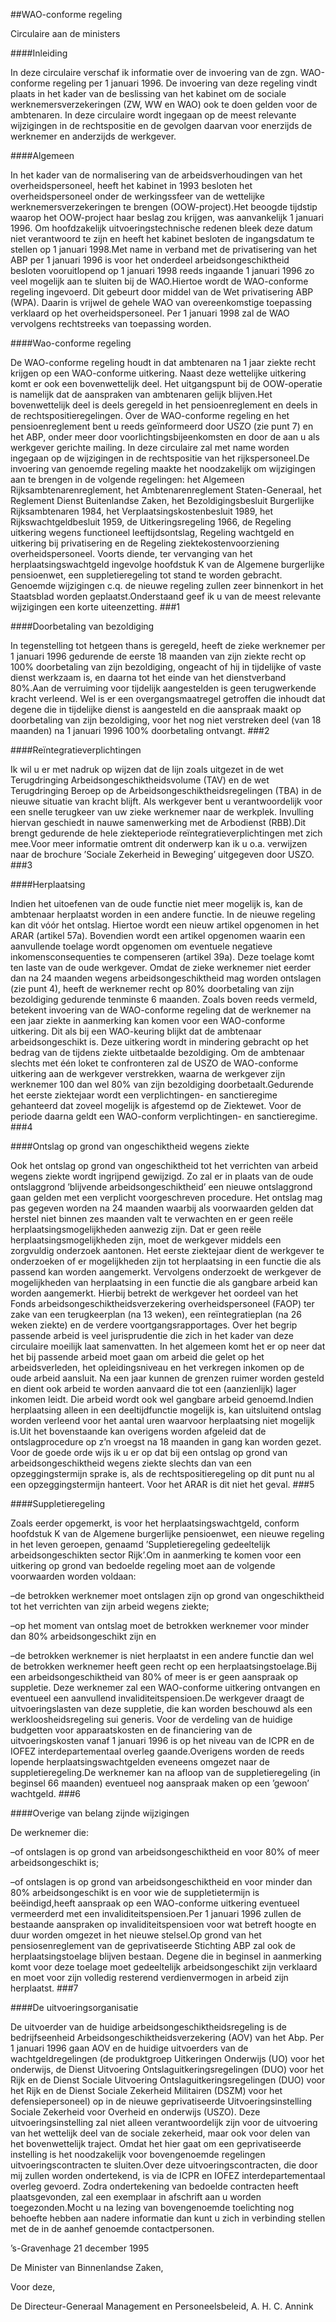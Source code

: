 <meta http-equiv='Content-Type' content='text/html; charset=utf-8' />

##WAO-conforme regeling

Circulaire aan de ministers

####Inleiding

In deze circulaire verschaf ik informatie over de invoering van de zgn. WAO-conforme regeling per 1 januari 1996. De invoering van deze regeling vindt plaats in het kader van de beslissing van het kabinet om de sociale werknemersverzekeringen (ZW, WW en WAO) ook te doen gelden voor de ambtenaren. In deze circulaire wordt ingegaan op de meest relevante wijzigingen in de rechtspositie en de gevolgen daarvan voor enerzijds de werknemer en anderzijds de werkgever. 

####Algemeen

In het kader van de normalisering van de arbeidsverhoudingen van het overheidspersoneel, heeft het kabinet in 1993 besloten het overheidspersoneel onder de werkingssfeer van de wettelijke werknemersverzekeringen te brengen (OOW-project).Het beoogde tijdstip waarop het OOW-project haar beslag zou krijgen, was aanvankelijk 1 januari 1996. Om hoofdzakelijk uitvoeringstechnische redenen bleek deze datum niet verantwoord te zijn en heeft het kabinet besloten de ingangsdatum te stellen op 1 januari 1998.Met name in verband met de privatisering van het ABP per 1 januari 1996 is voor het onderdeel arbeidsongeschiktheid besloten vooruitlopend op 1 januari 1998 reeds ingaande 1 januari 1996 zo veel mogelijk aan te sluiten bij de WAO.Hiertoe wordt de WAO-conforme regeling ingevoerd. Dit gebeurt door middel van de Wet privatisering ABP (WPA). Daarin is vrijwel de gehele WAO van overeenkomstige toepassing verklaard op het overheidspersoneel. Per 1 januari 1998 zal de WAO vervolgens rechtstreeks van toepassing worden. 

####Wao-conforme regeling

De WAO-conforme regeling houdt in dat ambtenaren na 1 jaar ziekte recht krijgen op een WAO-conforme uitkering. Naast deze wettelijke uitkering komt er ook een bovenwettelijk deel. Het uitgangspunt bij de OOW-operatie is namelijk dat de aanspraken van ambtenaren gelijk blijven.Het bovenwettelijk deel is deels geregeld in het pensioenreglement en deels in de rechtspositieregelingen. Over de WAO-conforme regeling en het pensioenreglement bent u reeds geïnformeerd door USZO (zie punt 7) en het ABP, onder meer door voorlichtingsbijeenkomsten en door de aan u als werkgever gerichte mailing. In deze circulaire zal met name worden ingegaan op de wijzigingen in de rechtspositie van het rijkspersoneel.De invoering van genoemde regeling maakte het noodzakelijk om wijzigingen aan te brengen in de volgende regelingen: het Algemeen Rijksambtenarenreglement, het Ambtenarenreglement Staten-Generaal, het Reglement Dienst Buitenlandse Zaken, het Bezoldigingsbesluit Burgerlijke Rijksambtenaren 1984, het Verplaatsingskostenbesluit 1989, het Rijkswachtgeldbesluit 1959, de Uitkeringsregeling 1966, de Regeling uitkering wegens functioneel leeftijdsontslag, Regeling wachtgeld en uitkering bij privatisering en de Regeling ziektekostenvoorziening overheidspersoneel. Voorts diende, ter vervanging van het herplaatsingswachtgeld ingevolge hoofdstuk K van de Algemene burgerlijke pensioenwet, een suppletieregeling tot stand te worden gebracht. Genoemde wijzigingen c.q. de nieuwe regeling zullen zeer binnenkort in het Staatsblad worden geplaatst.Onderstaand geef ik u van de meest relevante wijzigingen een korte uiteenzetting. 
###1 

####Doorbetaling van bezoldiging

In tegenstelling tot hetgeen thans is geregeld, heeft de zieke werknemer per 1 januari 1996 gedurende de eerste 18 maanden van zijn ziekte recht op 100% doorbetaling van zijn bezoldiging, ongeacht of hij in tijdelijke of vaste dienst werkzaam is, en daarna tot het einde van het dienstverband 80%.Aan de verruiming voor tijdelijk aangestelden is geen terugwerkende kracht verleend. Wel is er een overgangsmaatregel getroffen die inhoudt dat degene die in tijdelijke dienst is aangesteld en die aanspraak maakt op doorbetaling van zijn bezoldiging, voor het nog niet verstreken deel (van 18 maanden) na 1 januari 1996 100% doorbetaling ontvangt. 
###2 

####Reïntegratieverplichtingen

Ik wil u er met nadruk op wijzen dat de lijn zoals uitgezet in de wet Terugdringing Arbeidsongeschiktheidsvolume (TAV) en de wet Terugdringing Beroep op de Arbeidsongeschiktheidsregelingen (TBA) in de nieuwe situatie van kracht blijft. Als werkgever bent u verantwoordelijk voor een snelle terugkeer van uw zieke werknemer naar de werkplek. Invulling hiervan geschiedt in nauwe samenwerking met de Arbodienst (RBB).Dit brengt gedurende de hele ziekteperiode reïntegratieverplichtingen met zich mee.Voor meer informatie omtrent dit onderwerp kan ik u o.a. verwijzen naar de brochure ’Sociale Zekerheid in Beweging’ uitgegeven door USZO. 
###3 

####Herplaatsing

Indien het uitoefenen van de oude functie niet meer mogelijk is, kan de ambtenaar herplaatst worden in een andere functie. In de nieuwe regeling kan dit vóór het ontslag. Hiertoe wordt een nieuw artikel opgenomen in het ARAR (artikel 57a). Bovendien wordt een artikel opgenomen waarin een aanvullende toelage wordt opgenomen om eventuele negatieve inkomensconsequenties te compenseren (artikel 39a). Deze toelage komt ten laste van de oude werkgever. Omdat de zieke werknemer niet eerder dan na 24 maanden wegens arbeidsongeschiktheid mag worden ontslagen (zie punt 4), heeft de werknemer recht op 80% doorbetaling van zijn bezoldiging gedurende tenminste 6 maanden. Zoals boven reeds vermeld, betekent invoering van de WAO-conforme regeling dat de werknemer na een jaar ziekte in aanmerking kan komen voor een WAO-conforme uitkering. Dit als bij een WAO-keuring blijkt dat de ambtenaar arbeidsongeschikt is. Deze uitkering wordt in mindering gebracht op het bedrag van de tijdens ziekte uitbetaalde bezoldiging. Om de ambtenaar slechts met één loket te confronteren zal de USZO de WAO-conforme uitkering aan de werkgever verstrekken, waarna de werkgever zijn werknemer 100 dan wel 80% van zijn bezoldiging doorbetaalt.Gedurende het eerste ziektejaar wordt een verplichtingen- en sanctieregime gehanteerd dat zoveel mogelijk is afgestemd op de Ziektewet. Voor de periode daarna geldt een WAO-conform verplichtingen- en sanctieregime. 
###4 

####Ontslag op grond van ongeschiktheid wegens ziekte

Ook het ontslag op grond van ongeschiktheid tot het verrichten van arbeid wegens ziekte wordt ingrijpend gewijzigd. Zo zal er in plaats van de oude ontslaggrond ’blijvende arbeidsongeschiktheid’ een nieuwe ontslaggrond gaan gelden met een verplicht voorgeschreven procedure. Het ontslag mag pas gegeven worden na 24 maanden waarbij als voorwaarden gelden dat herstel niet binnen zes maanden valt te verwachten en er geen reële herplaatsingsmogelijkheden aanwezig zijn. Dat er geen reële herplaatsingsmogelijkheden zijn, moet de werkgever middels een zorgvuldig onderzoek aantonen. Het eerste ziektejaar dient de werkgever te onderzoeken of er mogelijkheden zijn tot herplaatsing in een functie die als passend kan worden aangemerkt. Vervolgens onderzoekt de werkgever de mogelijkheden van herplaatsing in een functie die als gangbare arbeid kan worden aangemerkt. Hierbij betrekt de werkgever het oordeel van het Fonds arbeidsongeschiktheidsverzekering overheidspersoneel (FAOP) ter zake van een terugkeerplan (na 13 weken), een reïntegratieplan (na 26 weken ziekte) en de verdere voortgangsrapportages. Over het begrip passende arbeid is veel jurisprudentie die zich in het kader van deze circulaire moeilijk laat samenvatten. In het algemeen komt het er op neer dat het bij passende arbeid moet gaan om arbeid die gelet op het arbeidsverleden, het opleidingsniveau en het verkregen inkomen op de oude arbeid aansluit. Na een jaar kunnen de grenzen ruimer worden gesteld en dient ook arbeid te worden aanvaard die tot een (aanzienlijk) lager inkomen leidt. Die arbeid wordt ook wel gangbare arbeid genoemd.Indien herplaatsing alleen in een deeltijdfunctie mogelijk is, kan uitsluitend ontslag worden verleend voor het aantal uren waarvoor herplaatsing niet mogelijk is.Uit het bovenstaande kan overigens worden afgeleid dat de ontslagprocedure op z’n vroegst na 18 maanden in gang kan worden gezet. Voor de goede orde wijs ik u er op dat bij een ontslag op grond van arbeidsongeschiktheid wegens ziekte slechts dan van een opzeggingstermijn sprake is, als de rechtspositieregeling op dit punt nu al een opzeggingstermijn hanteert. Voor het ARAR is dit niet het geval. 
###5 

####Suppletieregeling

Zoals eerder opgemerkt, is voor het herplaatsingswachtgeld, conform hoofdstuk K van de Algemene burgerlijke pensioenwet, een nieuwe regeling in het leven geroepen, genaamd ’Suppletieregeling gedeeltelijk arbeidsongeschikten sector Rijk’.Om in aanmerking te komen voor een uitkering op grond van bedoelde regeling moet aan de volgende voorwaarden worden voldaan:

–de betrokken werknemer moet ontslagen zijn op grond van ongeschiktheid tot het verrichten van zijn arbeid wegens ziekte;

–op het moment van ontslag moet de betrokken werknemer voor minder dan 80% arbeidsongeschikt zijn en

–de betrokken werknemer is niet herplaatst in een andere functie dan wel de betrokken werknemer heeft geen recht op een herplaatsingstoelage.Bij een arbeidsongeschiktheid van 80% of meer is er geen aanspraak op suppletie. Deze werknemer zal een WAO-conforme uitkering ontvangen en eventueel een aanvullend invaliditeitspensioen.De werkgever draagt de uitvoeringslasten van deze suppletie, die kan worden beschouwd als een werkloosheidsregeling sui generis. Voor de verdeling van de huidige budgetten voor apparaatskosten en de financiering van de uitvoeringskosten vanaf 1 januari 1996 is op het niveau van de ICPR en de IOFEZ interdepartementaal overleg gaande.Overigens worden de reeds lopende herplaatsingswachtgelden eveneens omgezet naar de suppletieregeling.De werknemer kan na afloop van de suppletieregeling (in beginsel 66 maanden) eventueel nog aanspraak maken op een ’gewoon’ wachtgeld. 
###6 

####Overige van belang zijnde wijzigingen

De werknemer die:

–of ontslagen is op grond van arbeidsongeschiktheid en voor 80% of meer arbeidsongeschikt is;

–of ontslagen is op grond van arbeidsongeschiktheid en voor minder dan 80% arbeidsongeschikt is en voor wie de suppletietermijn is beëindigd,heeft aanspraak op een WAO-conforme uitkering eventueel vermeerderd met een invaliditeitspensioen.Per 1 januari 1996 zullen de bestaande aanspraken op invaliditeitspensioen voor wat betreft hoogte en duur worden omgezet in het nieuwe stelsel.Op grond van het pensiosenreglement van de geprivatiseerde Stichting ABP zal ook de herplaatsingstoelage blijven bestaan. Degene die in beginsel in aanmerking komt voor deze toelage moet gedeeltelijk arbeidsongeschikt zijn verklaard en moet voor zijn volledig resterend verdienvermogen in arbeid zijn herplaatst. 
###7 

####De uitvoeringsorganisatie

De uitvoerder van de huidige arbeidsongeschiktheidsregeling is de bedrijfseenheid Arbeidsongeschiktheidsverzekering (AOV) van het Abp. Per 1 januari 1996 gaan AOV en de huidige uitvoerders van de wachtgeldregelingen (de produktgroep Uitkeringen Onderwijs (UO) voor het onderwijs, de Dienst Uitvoering Ontslaguitkeringsregelingen (DUO) voor het Rijk en de Dienst Sociale Uitvoering Ontslaguitkeringsregelingen (DUO) voor het Rijk en de Dienst Sociale Zekerheid Militairen (DSZM) voor het defensiepersoneel) op in de nieuwe geprivatiseerde Uitvoeringsinstelling Sociale Zekerheid voor Overheid en onderwijs (USZO). Deze uitvoeringsinstelling zal niet alleen verantwoordelijk zijn voor de uitvoering van het wettelijk deel van de sociale zekerheid, maar ook voor delen van het bovenwettelijk traject. Omdat het hier gaat om een geprivatiseerde instelling is het noodzakelijk voor bovengenoemde regelingen uitvoeringscontracten te sluiten.Over deze uitvoeringscontracten, die door mij zullen worden ondertekend, is via de ICPR en IOFEZ interdepartementaal overleg gevoerd. Zodra ondertekening van bedoelde contracten heeft plaatsgevonden, zal een exemplaar in afschrift aan u worden toegezonden.Mocht u na lezing van bovengenoemde toelichting nog behoefte hebben aan nadere informatie dan kunt u zich in verbinding stellen met de in de aanhef genoemde contactpersonen.  

’s-Gravenhage 
21 december 1995   

De 
Minister van Binnenlandse Zaken,

Voor deze, 

De 
Directeur-Generaal Management en Personeelsbeleid,
A. H. C. Annink   
